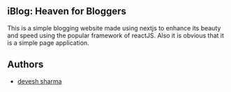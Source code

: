 
## iBlog: Heaven for Bloggers

This is a simple blogging website made using nextjs to enhance its beauty and speed using the popular framework of reactJS. Also it is obvious that it is a simple page application.
## Authors

- [devesh sharma](https://www.github.com/devesh-sharm-01032008)

